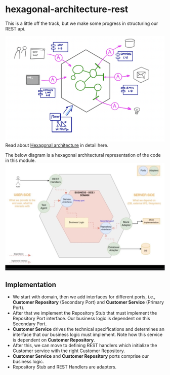 # hexagonal-architecture-rest

This is a little off the track, but we make some progress in structuring our REST api.

![hex-arch-dg-1](hex-arch-dg-1.png)
Read about [Hexagonal architecture](https://www.qwan.eu/2020/08/20/hexagonal-architecture.html) in detail here.

The below diagram is a hexagonal architectural representation of the code in this module.
![modeule's hexagonal architectural representation](hex-arch-dg-2.png)


## Implementation
* We start with domain, then we add interfaces for different ports, i.e., **Customer Repository** (Secondary Port) and **Customer Service** (Primary Port).  
* After that we implement the Repository Stub that must implement the Repository Port interface. Our business logic is dependent on this Secondary Port.  
* **Customer Service** drives the technical specifications and determines an interface that our business logic must implement. Note how this service is dependent on **Customer Repository**.
* After this, we can move to defining REST handlers which initialize the Customer service with the right Customer Repository.
* **Customer Service** and **Customer Repository** ports comprise our business logic.  
* Repository Stub and REST Handlers are adapters.